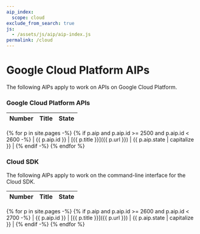 ```yaml
---
aip_index:
  scope: cloud
exclude_from_search: true
js:
  - /assets/js/aip/aip-index.js
permalink: /cloud
---
```


# Google Cloud Platform AIPs

The following AIPs apply to work on APIs on Google Cloud Platform.

### Google Cloud Platform APIs

<!-- prettier-ignore-start -->

| Number | Title | State |
| -----: | ----- | ----- |
{% for p in site.pages -%}
{% if p.aip and p.aip.id >= 2500 and p.aip.id < 2600 -%}
| {{ p.aip.id }} | [{{ p.title }}]({{ p.url }}) | {{ p.aip.state | capitalize }} |
{% endif -%}
{% endfor %}

<!-- prettier-ignore-end -->

### Cloud SDK

The following AIPs apply to work on the command-line interface for the Cloud
SDK.

<!-- prettier-ignore-start -->

| Number | Title | State |
| -----: | ----- | ----- |
{% for p in site.pages -%}
{% if p.aip and p.aip.id >= 2600 and p.aip.id < 2700 -%}
| {{ p.aip.id }} | [{{ p.title }}]({{ p.url }}) | {{ p.aip.state | capitalize }} |
{% endif -%}
{% endfor %}

<!-- prettier-ignore-end -->

